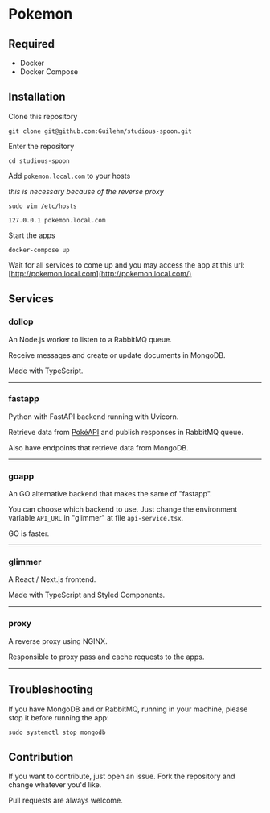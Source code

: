 # Pokemon

## Required
* Docker
* Docker Compose

## Installation

Clone this repository

    git clone git@github.com:Guilehm/studious-spoon.git

Enter the repository

    cd studious-spoon

Add `pokemon.local.com` to your hosts

*this is necessary because of the reverse proxy*

    sudo vim /etc/hosts

  ```
  127.0.0.1 pokemon.local.com
  ```


Start the apps

    docker-compose up

Wait for all services to come up and you may access the app at this url: [http://pokemon.local.com](http://pokemon.local.com/)



## Services

### dollop

An Node.js worker to listen to a RabbitMQ queue.

Receive messages and create or update documents in MongoDB.

Made with TypeScript.

---
### fastapp

Python with FastAPI backend running with Uvicorn.

Retrieve data from [PokéAPI](https://pokeapi.co/) and publish responses in RabbitMQ queue.

Also have endpoints that retrieve data from MongoDB.

---
### goapp

An GO alternative backend that makes the same of "fastapp".

You can choose which backend to use.
Just change the environment variable `API_URL` in "glimmer" at file `api-service.tsx`.

GO is faster.

---
### glimmer

A React / Next.js frontend.

Made with TypeScript and Styled Components.

---
### proxy

A reverse proxy using NGINX.

Responsible to proxy pass and cache requests to the apps.

---

## Troubleshooting

If you have MongoDB and or RabbitMQ, running in your machine, please stop it before running the app:

    sudo systemctl stop mongodb


## Contribution
If you want to contribute, just open an issue.
Fork the repository and change whatever you'd like.

Pull requests are always welcome.
